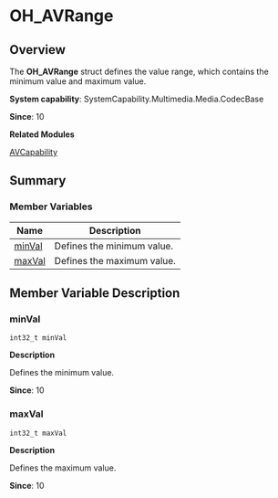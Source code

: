 # OH_AVRange


## Overview

The **OH_AVRange** struct defines the value range, which contains the minimum value and maximum value.

**System capability**: SystemCapability.Multimedia.Media.CodecBase

**Since**: 10

**Related Modules**

[AVCapability](_a_v_capability.md)


## Summary


### Member Variables

| Name| Description| 
| -------- | -------- |
| [minVal](#minval) | Defines the minimum value.| 
| [maxVal](#maxval) | Defines the maximum value.| 


## Member Variable Description


### minVal

  
```
int32_t minVal
```

**Description**

Defines the minimum value.

**Since**: 10


### maxVal

  
```
int32_t maxVal
```

**Description**

Defines the maximum value.

**Since**: 10
